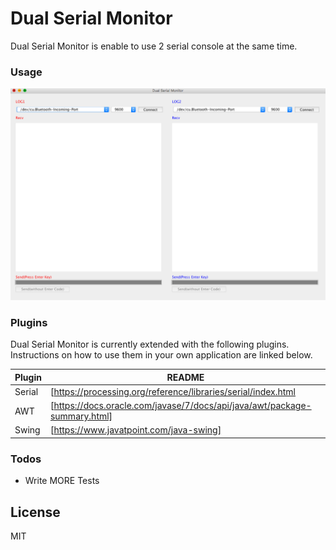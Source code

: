 # Dual Serial Monitor

Dual Serial Monitor is enable to use 2 serial console at the same time.

### Usage

[![Watch the video](doc/ss_dual_serial_monitor.png)](doc/usage_dual_serial_monitor.mov)

### Plugins

Dual Serial Monitor is currently extended with the following plugins. Instructions on how to use them in your own application are linked below.

| Plugin | README |
| ------ | ------ |
| Serial | [https://processing.org/reference/libraries/serial/index.html |
| AWT | [https://docs.oracle.com/javase/7/docs/api/java/awt/package-summary.html] |
| Swing | [https://www.javatpoint.com/java-swing] |

### Todos

 - Write MORE Tests

License
----

MIT

